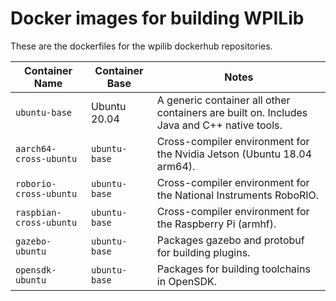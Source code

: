 Docker images for building WPILib
=================================

These are the dockerfiles for the wpilib dockerhub repositories.

| Container Name | Container Base | Notes |
|-|-|-|
| `ubuntu-base` | Ubuntu 20.04 | A generic container all other containers are built on. Includes Java and C++ native tools. |
| `aarch64-cross-ubuntu` | `ubuntu-base` | Cross-compiler environment for the Nvidia Jetson (Ubuntu 18.04 arm64). |
| `roborio-cross-ubuntu` | `ubuntu-base` | Cross-compiler environment for the National Instruments RoboRIO. |
| `raspbian-cross-ubuntu` | `ubuntu-base` | Cross-compiler environment for the Raspberry Pi (armhf). |
| `gazebo-ubuntu` | `ubuntu-base` | Packages gazebo and protobuf for building plugins. |
| `opensdk-ubuntu` | `ubuntu-base` | Packages for building toolchains in OpenSDK. |
